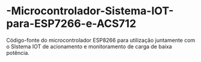 # -Microcontrolador-Sistema-IOT-para-ESP7266-e-ACS712
Código-fonte do microcontrolador ESP8266 para utilização juntamente com o SIstema IOT de acionamento e monitoramento de carga de baixa potência.

